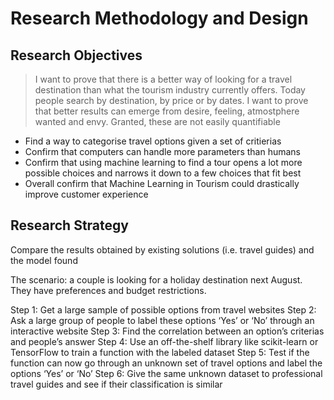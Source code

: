 # Research Methodology and Design

## Research Objectives
>I want to prove that there is a better way of looking for a travel destination than what the tourism industry currently offers. Today people search by destination, by price or by dates. I want to prove that better results can emerge from desire, feeling, atmostphere wanted and envy. Granted, these are not easily quantifiable


* Find a way to categorise travel options given a set of critierias
* Confirm that computers can handle more parameters than humans
* Confirm that using machine learning to find a tour opens a lot more possible choices and narrows it down to a few choices that fit best
* Overall confirm that Machine Learning in Tourism could drastically improve customer experience

## Research Strategy
Compare the results obtained by existing solutions (i.e. travel guides) and the model found

The scenario: a couple is looking for a holiday destination next August. They have preferences and budget restrictions.

Step 1: Get a large sample of possible options from travel websites
Step 2: Ask a large group of people to label these options ‘Yes’ or ‘No’ through an interactive website
Step 3: Find the correlation between an option’s criterias and people’s answer
Step 4: Use an off-the-shelf library like scikit-learn or TensorFlow to train a function with the labeled dataset
Step 5: Test if the function can now go through an unknown set of travel options and label the options ‘Yes’ or ‘No’
Step 6: Give the same unknown dataset to professional travel guides and see if their classification is similar